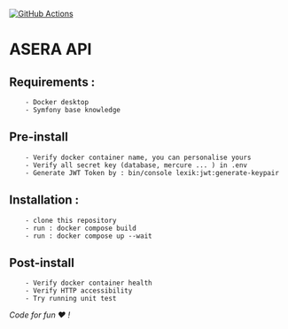
[![GitHub Actions](https://github.com/a-sera-org/asera-api/workflows/CI/badge.svg)](https://github.com/a-sera-org/asera-api/actions?workflow=CI)

# ASERA API

## Requirements :
```
    - Docker desktop
    - Symfony base knowledge
```

## Pre-install
```
    - Verify docker container name, you can personalise yours
    - Verify all secret key (database, mercure ... ) in .env
    - Generate JWT Token by : bin/console lexik:jwt:generate-keypair
```

## Installation :
```
    - clone this repository
    - run : docker compose build
    - run : docker compose up --wait
```

## Post-install
```
    - Verify docker container health
    - Verify HTTP accessibility
    - Try running unit test
```


*Code for fun :heart: !*